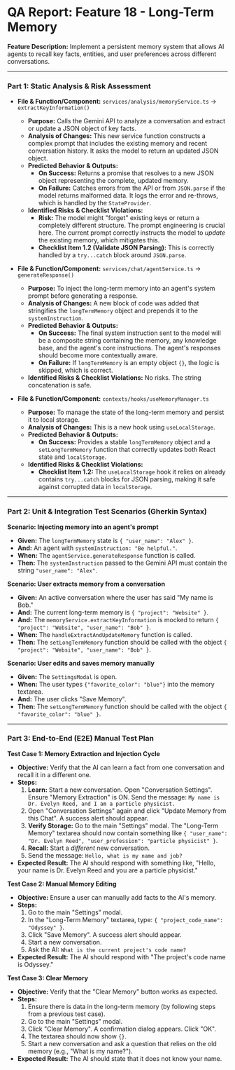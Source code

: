 
# QA Report: Feature 18 - Long-Term Memory

**Feature Description:** Implement a persistent memory system that allows AI agents to recall key facts, entities, and user preferences across different conversations.

---

### **Part 1: Static Analysis & Risk Assessment**

*   **File & Function/Component:** `services/analysis/memoryService.ts` -> `extractKeyInformation()`
    *   **Purpose:** Calls the Gemini API to analyze a conversation and extract or update a JSON object of key facts.
    *   **Analysis of Changes:** This new service function constructs a complex prompt that includes the existing memory and recent conversation history. It asks the model to return an updated JSON object.
    *   **Predicted Behavior & Outputs:**
        *   **On Success:** Returns a promise that resolves to a new JSON object representing the complete, updated memory.
        *   **On Failure:** Catches errors from the API or from `JSON.parse` if the model returns malformed data. It logs the error and re-throws, which is handled by the `StateProvider`.
    *   **Identified Risks & Checklist Violations:**
        *   **Risk:** The model might "forget" existing keys or return a completely different structure. The prompt engineering is crucial here. The current prompt correctly instructs the model to *update* the existing memory, which mitigates this.
        *   **Checklist Item 1.2 (Validate JSON Parsing):** This is correctly handled by a `try...catch` block around `JSON.parse`.

*   **File & Function/Component:** `services/chat/agentService.ts` -> `generateResponse()`
    *   **Purpose:** To inject the long-term memory into an agent's system prompt before generating a response.
    *   **Analysis of Changes:** A new block of code was added that stringifies the `longTermMemory` object and prepends it to the `systemInstruction`.
    *   **Predicted Behavior & Outputs:**
        *   **On Success:** The final system instruction sent to the model will be a composite string containing the memory, any knowledge base, and the agent's core instructions. The agent's responses should become more contextually aware.
        *   **On Failure:** If `longTermMemory` is an empty object `{}`, the logic is skipped, which is correct.
    *   **Identified Risks & Checklist Violations:** No risks. The string concatenation is safe.

*   **File & Function/Component:** `contexts/hooks/useMemoryManager.ts`
    *   **Purpose:** To manage the state of the long-term memory and persist it to local storage.
    *   **Analysis of Changes:** This is a new hook using `useLocalStorage`.
    *   **Predicted Behavior & Outputs:**
        *   **On Success:** Provides a stable `longTermMemory` object and a `setLongTermMemory` function that correctly updates both React state and `localStorage`.
    *   **Identified Risks & Checklist Violations:**
        *   **Checklist Item 1.2:** The `useLocalStorage` hook it relies on already contains `try...catch` blocks for JSON parsing, making it safe against corrupted data in `localStorage`.

---

### **Part 2: Unit & Integration Test Scenarios (Gherkin Syntax)**

**Scenario: Injecting memory into an agent's prompt**
*   **Given:** The `longTermMemory` state is `{ "user_name": "Alex" }`.
*   **And:** An agent with `systemInstruction: "Be helpful."`.
*   **When:** The `agentService.generateResponse` function is called.
*   **Then:** The `systemInstruction` passed to the Gemini API must contain the string `"user_name": "Alex"`.

**Scenario: User extracts memory from a conversation**
*   **Given:** An active conversation where the user has said "My name is Bob."
*   **And:** The current long-term memory is `{ "project": "Website" }`.
*   **And:** The `memoryService.extractKeyInformation` is mocked to return `{ "project": "Website", "user_name": "Bob" }`.
*   **When:** The `handleExtractAndUpdateMemory` function is called.
*   **Then:** The `setLongTermMemory` function should be called with the object `{ "project": "Website", "user_name": "Bob" }`.

**Scenario: User edits and saves memory manually**
*   **Given:** The `SettingsModal` is open.
*   **When:** The user types `{"favorite_color": "blue"}` into the memory textarea.
*   **And:** The user clicks "Save Memory".
*   **Then:** The `setLongTermMemory` function should be called with the object `{ "favorite_color": "blue" }`.

---

### **Part 3: End-to-End (E2E) Manual Test Plan**

**Test Case 1: Memory Extraction and Injection Cycle**
*   **Objective:** Verify that the AI can learn a fact from one conversation and recall it in a different one.
*   **Steps:**
    1.  **Learn:** Start a new conversation. Open "Conversation Settings". Ensure "Memory Extraction" is ON. Send the message: `My name is Dr. Evelyn Reed, and I am a particle physicist.`
    2.  Open "Conversation Settings" again and click "Update Memory from this Chat". A success alert should appear.
    3.  **Verify Storage:** Go to the main "Settings" modal. The "Long-Term Memory" textarea should now contain something like `{ "user_name": "Dr. Evelyn Reed", "user_profession": "particle physicist" }`.
    4.  **Recall:** Start a *different* new conversation.
    5.  Send the message: `Hello, what is my name and job?`
*   **Expected Result:** The AI should respond with something like, "Hello, your name is Dr. Evelyn Reed and you are a particle physicist."

**Test Case 2: Manual Memory Editing**
*   **Objective:** Ensure a user can manually add facts to the AI's memory.
*   **Steps:**
    1.  Go to the main "Settings" modal.
    2.  In the "Long-Term Memory" textarea, type: `{ "project_code_name": "Odyssey" }`.
    3.  Click "Save Memory". A success alert should appear.
    4.  Start a new conversation.
    5.  Ask the AI: `What is the current project's code name?`
*   **Expected Result:** The AI should respond with "The project's code name is Odyssey."

**Test Case 3: Clear Memory**
*   **Objective:** Verify that the "Clear Memory" button works as expected.
*   **Steps:**
    1.  Ensure there is data in the long-term memory (by following steps from a previous test case).
    2.  Go to the main "Settings" modal.
    3.  Click "Clear Memory". A confirmation dialog appears. Click "OK".
    4.  The textarea should now show `{}`.
    5.  Start a new conversation and ask a question that relies on the old memory (e.g., "What is my name?").
*   **Expected Result:** The AI should state that it does not know your name.
